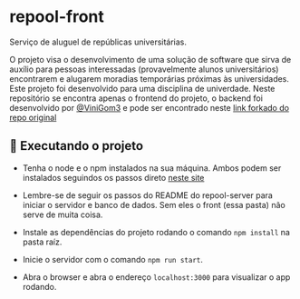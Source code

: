 # repool-front
Serviço de aluguel de repúblicas universitárias.

O projeto visa o desenvolvimento de uma solução de software que sirva de auxílio para pessoas interessadas (provavelmente alunos universitários) encontrarem e alugarem moradias temporárias próximas às universidades.
Este projeto foi desenvolvido para uma disciplina de univerdade. Neste repositório se encontra apenas o frontend do projeto, o backend foi desenvolvido por [@ViniGom3](https://github.com/ViniGom3) e pode ser encontrado neste [link forkado do repo original](https://github.com/nicolastm15/repool-server)

## 🚀 Executando o projeto

- Tenha o node e o npm instalados na sua máquina. Ambos podem ser instalados seguindos os passos direto [neste site](https://nodejs.org/en/)

- Lembre-se de seguir os passos do README do repool-server para iniciar o servidor e banco de dados. Sem eles o front (essa pasta) não serve  de muita coisa.

- Instale as dependências do projeto rodando o comando `npm install` na pasta raíz.

- Inicie o servidor com o comando `npm run start`.

- Abra o browser e abra o endereço `localhost:3000` para visualizar o app rodando.
